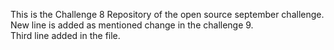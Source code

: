 This is the Challenge 8 Repository of the open source september challenge.
<br>
New line is added as mentioned change in the challenge 9.
<br>
Third line added in the file.
